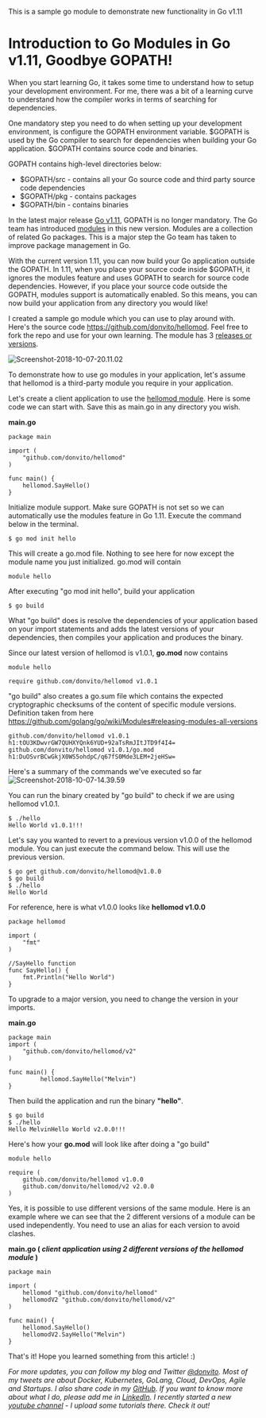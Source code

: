 This is a sample go module to demonstrate new functionality in Go v1.11

# Introduction to Go Modules in Go v1.11, Goodbye GOPATH!

When you start learning Go, it takes some time to understand how to setup your development environment. For me, there was a bit of a learning curve to understand how the compiler works in terms of searching for dependencies. 

One mandatory step you need to do when setting up your development environment, is configure the GOPATH environment variable. $GOPATH is used by the Go compiler to search for dependencies when building your Go application. $GOPATH contains source code and binaries.

GOPATH contains high-level directories below:
* $GOPATH/src - contains all your Go source code and third party source code dependencies
* $GOPATH/pkg - contains packages 
* $GOPATH/bin - contains binaries 

In the latest major release [Go v1.11](https://golang.org/doc/go1.11), GOPATH is no longer mandatory. The Go team has introduced [modules](https://github.com/golang/go/wiki/Modules) in this new version. Modules are a collection of related Go packages. This is a major step the Go team has taken to improve package management in Go.

With the current version 1.11, you can now build your Go application outside the GOPATH. In 1.11, when you place your source code inside $GOPATH, it ignores the modules feature and uses GOPATH to search for source code dependencies. However, if you place your source code outside the GOPATH, modules support is automatically enabled. So this means, you can now build your application from any directory you would like! 

I created a sample go module which you can use to play around with. Here's the source code https://github.com/donvito/hellomod. Feel free to fork the repo and use for your own learning. The module has 3 [releases or versions](https://github.com/donvito/hellomod/releases). 

![Screenshot-2018-10-07-20.11.02](http://www.melvinvivas.com/content/images/2018/10/Screenshot-2018-10-07-20.11.02.png)

To demonstrate how to use go modules in your application, let's assume that hellomod is a third-party module you require in your application.

Let's create a client application to use the [hellomod module](https://github.com/donvito/hellomod/). Here is some code we can start with. Save this as main.go in any directory you wish.

**main.go**
```
package main

import (
    "github.com/donvito/hellomod"
)

func main() {
	hellomod.SayHello()
}
```

Initialize module support. Make sure GOPATH is not set so we can automatically use the modules feature in Go 1.11. Execute the command below in the terminal. 
```
$ go mod init hello
```

This will create a go.mod file. Nothing to see here for now except the module name you just initialized. go.mod will contain
```
module hello
```

After executing "go mod init hello", build your application
```
$ go build 
```

What "go build" does is resolve the dependencies of your application based on your import statements and adds the latest versions of your dependencies, then compiles your application and produces the binary.

Since our latest version of hellomod is v1.0.1, **go.mod** now contains
```
module hello

require github.com/donvito/hellomod v1.0.1
```

"go build" also creates a go.sum file which contains the expected cryptographic checksums of the content of specific module versions. Definition taken from here https://github.com/golang/go/wiki/Modules#releasing-modules-all-versions

```
github.com/donvito/hellomod v1.0.1 h1:tOU3KDwvrGW7QUHXYQnk6YUD+92aTsRmJItJTD9f4I4=
github.com/donvito/hellomod v1.0.1/go.mod h1:DuOSvrBCwGkjX0WS5ohdpC/q67fS0Mde3LEM+2jeHSw=
```

Here's a summary of the commands we've executed so far
![Screenshot-2018-10-07-14.39.59](http://www.melvinvivas.com/content/images/2018/10/Screenshot-2018-10-07-14.39.59.png)

You can run the binary created by "go build" to check if we are using hellomod v1.0.1.

```
$ ./hello
Hello World v1.0.1!!!
```

Let's say you wanted to revert to a previous version v1.0.0 of the hellomod module. You can just execute the command below. This will use the previous version. 
```
$ go get github.com/donvito/hellomod@v1.0.0
$ go build
$ ./hello
Hello World 
```

For reference, here is what v1.0.0 looks like
**hellomod v1.0.0**
```
package hellomod

import (
	"fmt"
)

//SayHello function
func SayHello() {
	fmt.Println("Hello World")
}
```

To upgrade to a major version, you need to change the version in your imports.

**main.go**
```
package main
import (
    "github.com/donvito/hellomod/v2"
)
 
func main() {
         hellomod.SayHello("Melvin")
}
```

Then build the application and run the binary **"hello"**.
```
$ go build
$ ./hello
Hello MelvinHello World v2.0.0!!!
```

Here's how your **go.mod** will look like after doing a "go build"
```
module hello

require (
	github.com/donvito/hellomod v1.0.0
	github.com/donvito/hellomod/v2 v2.0.0
)
```

Yes, it is possible to use different versions of the same module. Here is an example where we can see that the 2 different versions of a module can be used independently. You need to use an alias for each version to avoid clashes.

**main.go ( *client application using 2 different versions of the hellomod module* )**
```
package main

import (
	hellomod "github.com/donvito/hellomod"
	hellomodV2 "github.com/donvito/hellomod/v2"
)

func main() {
	hellomod.SayHello()
	hellomodV2.SayHello("Melvin")
}
```

That's it! Hope you learned something from this article! :)

*For more updates, you can follow my blog and Twitter [@donvito](https://twitter.com/donvito). Most of my tweets are about Docker, Kubernetes, GoLang, Cloud, DevOps, Agile and Startups. I also share code in my [GitHub](https://github.com/donvito). If you want to know more about what I do, please add me in [LinkedIn](https://www.linkedin.com/in/melvinvivas/). I recently started a new [youtube channel](https://www.youtube.com/channel/UCi6RVSV8s9Yy2Qg3WcGq9cg) - I upload some tutorials there. Check it out!*
